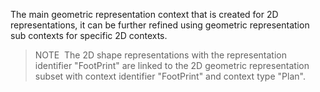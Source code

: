 The main geometric representation context that is created for 2D representations, it can be further refined using geometric representation sub contexts for specific 2D contexts.

> NOTE&nbsp; The 2D shape representations with the representation identifier "FootPrint" are linked to the 2D geometric representation subset with context identifier "FootPrint" and context type "Plan".
